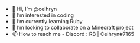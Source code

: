 - 👋 Hi, I’m @celhryn
- 👀 I’m interested in coding 
- 🌱 I’m currently learning Ruby
- 💞️ I’m looking to collaborate on a Minecraft project
- 📫 How to reach me - Discord : RB | Celhryn#7165

<!---
celhryn/celhryn is a ✨ special ✨ repository because its `README.md` (this file) appears on your GitHub profile.
You can click the Preview link to take a look at your changes.
--->
